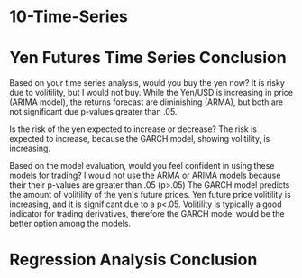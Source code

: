 # 10-Time-Series

Yen Futures Time Series Conclusion
====================================

Based on your time series analysis, would you buy the yen now?
It is risky due to volitility, but I would not buy. While the Yen/USD is increasing in price (ARIMA model), the returns forecast are diminishing (ARMA), but both are not significant due p-values greater than .05. 

Is the risk of the yen expected to increase or decrease?
The risk is expected to increase, because the GARCH model, showing volitility, is increasing.

Based on the model evaluation, would you feel confident in using these models for trading?
I would not use the ARMA or ARIMA models because their their p-values are greater than .05 (p>.05) The GARCH model predicts the amount of volitility of the yen's future prices. Yen future price volitility is increasing, and it is significant due to a p<.05. Volitility is typically a good indicator for trading derivatives, therefore the GARCH model would be the better option among the models.

Regression Analysis Conclusion
====================================

